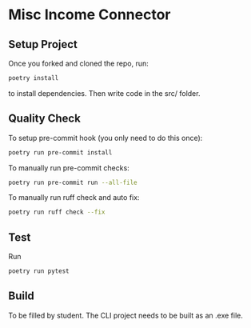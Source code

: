 # Misc Income Connector

## Setup Project
Once you forked and cloned the repo, run:
```bash
poetry install
```
to install dependencies.
Then write code in the src/ folder.

## Quality Check
To setup pre-commit hook (you only need to do this once):
```bash
poetry run pre-commit install
```
To manually run pre-commit checks:
```bash
poetry run pre-commit run --all-file
```
To manually run ruff check and auto fix:
```bash
poetry run ruff check --fix
```

## Test
Run
```bash
poetry run pytest
```

## Build
To be filled by student. The CLI project needs to be built as an .exe file.
